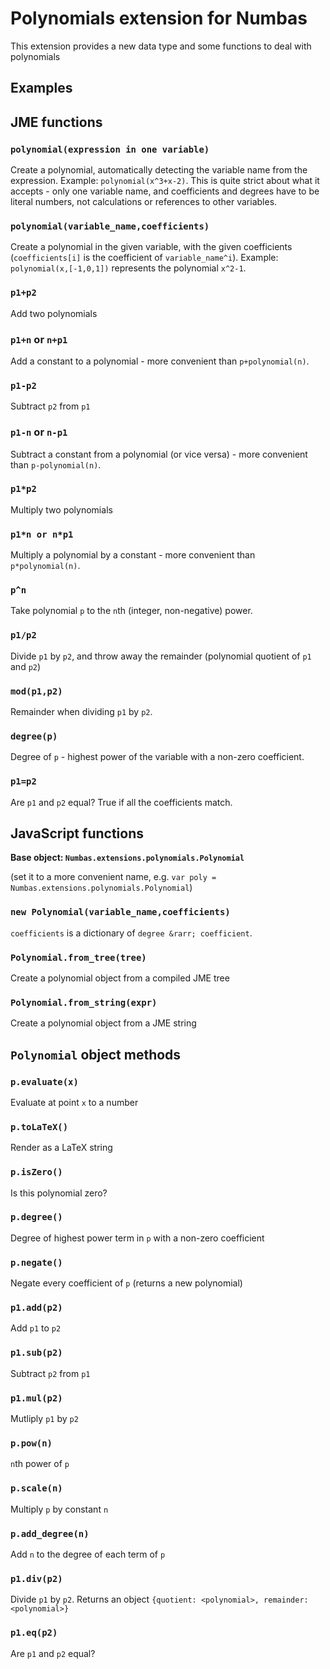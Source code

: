 Polynomials extension for Numbas
==========================

This extension provides a new data type and some functions to deal with polynomials

Examples
--------

JME functions
-------------

### `polynomial(expression in one variable)`

Create a polynomial, automatically detecting the variable name from the expression. Example: `polynomial(x^3+x-2)`. This is quite strict about what it accepts - only one variable name, and coefficients and degrees have to be literal numbers, not calculations or references to other variables.

### `polynomial(variable_name,coefficients)`

Create a polynomial in the given variable, with the given coefficients (`coefficients[i]` is the coefficient of `variable_name^i`). Example: `polynomial(x,[-1,0,1])` represents the polynomial `x^2-1`.

### `p1+p2`

Add two polynomials

### `p1+n` or `n+p1`

Add a constant to a polynomial - more convenient than `p+polynomial(n)`.

### `p1-p2`

Subtract `p2` from `p1`

### `p1-n` or `n-p1`

Subtract a constant from a polynomial (or vice versa) - more convenient than `p-polynomial(n)`.

### `p1*p2`

Multiply two polynomials

### `p1*n or n*p1`

Multiply a polynomial by a constant - more convenient than `p*polynomial(n)`.

### `p^n`

Take polynomial `p` to the `n`th (integer, non-negative) power.

### `p1/p2`

Divide `p1` by `p2`, and throw away the remainder (polynomial quotient of `p1` and `p2`)

### `mod(p1,p2)`

Remainder when dividing `p1` by `p2`.

### `degree(p)`

Degree of `p` - highest power of the variable with a non-zero coefficient.

### `p1=p2`

Are `p1` and `p2` equal? True if all the coefficients match.


JavaScript functions
--------------------

**Base object: `Numbas.extensions.polynomials.Polynomial`** 

(set it to a more convenient name, e.g. `var poly = Numbas.extensions.polynomials.Polynomial`)

### `new Polynomial(variable_name,coefficients)`

`coefficients` is a dictionary of `degree &rarr; coefficient`.

### `Polynomial.from_tree(tree)`

Create a polynomial object from a compiled JME tree

### `Polynomial.from_string(expr)`

Create a polynomial object from a JME string

## `Polynomial` object methods

### `p.evaluate(x)`

Evaluate at point `x` to a number

### `p.toLaTeX()`

Render as a LaTeX string

### `p.isZero()`

Is this polynomial zero?

### `p.degree()`

Degree of highest power term in `p` with a non-zero coefficient

### `p.negate()`

Negate every coefficient of `p` (returns a new polynomial)

### `p1.add(p2)`

Add `p1` to `p2`

### `p1.sub(p2)`

Subtract `p2` from `p1`

### `p1.mul(p2)`

Mutliply `p1` by `p2`

### `p.pow(n)`

`n`th power of `p`

### `p.scale(n)`

Multiply `p` by constant `n`

### `p.add_degree(n)`

Add `n` to the degree of each term of `p`

### `p1.div(p2)`

Divide `p1` by `p2`. Returns an object `{quotient: <polynomial>, remainder: <polynomial>}`

### `p1.eq(p2)`

Are `p1` and `p2` equal?
